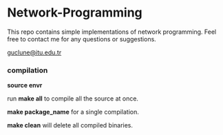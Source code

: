 # Network-Programming

This repo contains simple implementations of network programming. Feel free to contact me for any questions or suggestions.

guclune@itu.edu.tr

### compilation
   **source envr**

   run **make all** to compile all the source at once.
   
   **make package_name** for a single compilation.

   **make clean** will delete all compiled binaries.



   
  
  
